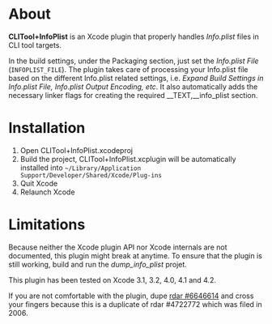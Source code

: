 About
=====

**CLITool+InfoPlist** is an Xcode plugin that properly handles *Info.plist* files in CLI tool targets.

In the build settings, under the Packaging section, just set the *Info.plist File* (`INFOPLIST_FILE`). The plugin takes care of processing your Info.plist file based on the different Info.plist related settings, i.e. *Expand Build Settings in Info.plist File, Info.plist Output Encoding, etc*. It also automatically adds the necessary linker flags for creating the required \_\_TEXT,\_\_info_plist section.

Installation
============

1. Open CLITool+InfoPlist.xcodeproj
2. Build the project, CLITool+InfoPlist.xcplugin will be automatically installed into `~/Library/Application Support/Developer/Shared/Xcode/Plug-ins`
3. Quit Xcode
4. Relaunch Xcode

Limitations
===========

Because neither the Xcode plugin API nor Xcode internals are not documented, this plugin might break at anytime. To ensure that the plugin is still working, build and run the *dump_info_plist* projet.

This plugin has been tested on Xcode 3.1, 3.2, 4.0, 4.1 and 4.2.

If you are not comfortable with the plugin, dupe [rdar #6646614](http://openradar.me/6646614) and cross your fingers because this is a duplicate of rdar #4722772 which was filed in 2006.
